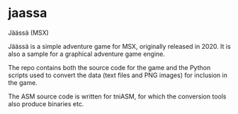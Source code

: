 # jaassa
Jäässä (MSX)

Jäässä is a simple adventure game for MSX, originally released in 2020. It is also a sample for a graphical adventure game engine.

The repo contains both the source code for the game and the Python scripts used to convert the data (text files and PNG images) for inclusion in the game.

The ASM source code is written for tniASM, for which the conversion tools also produce binaries etc.
